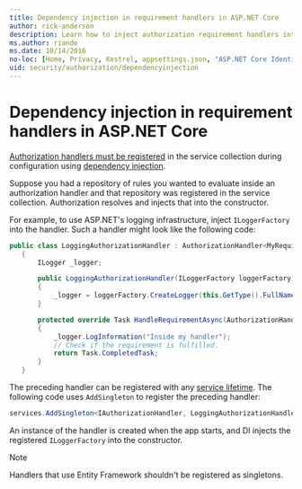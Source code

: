 ```yaml
---
title: Dependency injection in requirement handlers in ASP.NET Core
author: rick-anderson
description: Learn how to inject authorization requirement handlers into an ASP.NET Core app using dependency injection.
ms.author: riande
ms.date: 10/14/2016
no-loc: [Home, Privacy, Kestrel, appsettings.json, "ASP.NET Core Identity", cookie, Cookie, Blazor, "Blazor Server", "Blazor WebAssembly", "Identity", "Let's Encrypt", Razor, SignalR]
uid: security/authorization/dependencyinjection
---
```

# Dependency injection in requirement handlers in ASP.NET Core

<a name="security-authorization-di"></a>

[Authorization handlers must be registered](xref:security/authorization/policies#handler-registration) in the service collection during configuration using [dependency injection](xref:fundamentals/dependency-injection).

Suppose you had a repository of rules you wanted to evaluate inside an authorization handler and that repository was registered in the service collection. Authorization resolves and injects that into the constructor.

For example, to use ASP.NET's logging infrastructure, inject `ILoggerFactory` into the handler. Such a handler might look like the following code:

```csharp
public class LoggingAuthorizationHandler : AuthorizationHandler<MyRequirement>
   {
       ILogger _logger;

       public LoggingAuthorizationHandler(ILoggerFactory loggerFactory)
       {
           _logger = loggerFactory.CreateLogger(this.GetType().FullName);
       }

       protected override Task HandleRequirementAsync(AuthorizationHandlerContext context, MyRequirement requirement)
       {
           _logger.LogInformation("Inside my handler");
           // Check if the requirement is fulfilled.
           return Task.CompletedTask;
       }
   }
   ```

The preceding handler can be registered with any [service lifetime](/dotnet/core/extensions/dependency-injection#service-lifetimes). The following code uses `AddSingleton` to register the preceding handler:

```csharp
services.AddSingleton<IAuthorizationHandler, LoggingAuthorizationHandler>();
```

An instance of the handler is created when the app starts, and DI injects the registered `ILoggerFactory` into the constructor.

> [!NOTE]
> Handlers that use Entity Framework shouldn't be registered as singletons.
